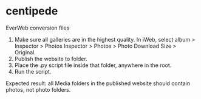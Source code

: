 # centipede
 EverWeb conversion files

1. Make sure all galleries are in the highest quality. In iWeb, select album > Inspector > Photos Inspector > Photos > Photo Download Size > Original.
2. Publish the website to folder.
3. Place the .py script file inside that folder, anywhere in the root. 
4. Run the script.

Expected result: all Media folders in the published website should contain photos, not photo folders. 
